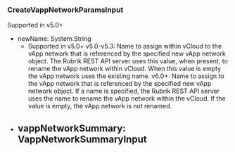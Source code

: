 ### CreateVappNetworkParamsInput
Supported in v5.0+

- newName: System.String
  - Supported in v5.0+
      v5.0-v5.3: Name to assign within vCloud to the vApp network that is referenced by the specified new vApp network object. The Rubrik REST API server uses this value, when present, to rename the vApp network within vCloud. When this value is empty the vApp network uses the existing name.
      v6.0+: Name to assign to the vApp network that is referenced by the specified new vApp network object. If a name is specified, the Rubrik REST API server uses the name to rename the vApp network within the vCloud. If the value is empty, the vApp network is not renamed.
- vappNetworkSummary: VappNetworkSummaryInput
  - 
